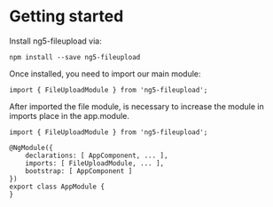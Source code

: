 # Getting started
Install ng5-fileupload via:

`npm install --save ng5-fileupload`

Once installed, you need to import our main module:

`import { FileUploadModule } from 'ng5-fileupload';`

After imported the file module, is necessary to increase the module in imports place in the app.module.

```
import { FileUploadModule } from 'ng5-fileupload';

@NgModule({
    declarations: [ AppComponent, ... ],
    imports: [ FileUploadModule, ... ],
    bootstrap: [ AppComponent ]
})
export class AppModule {
}
```